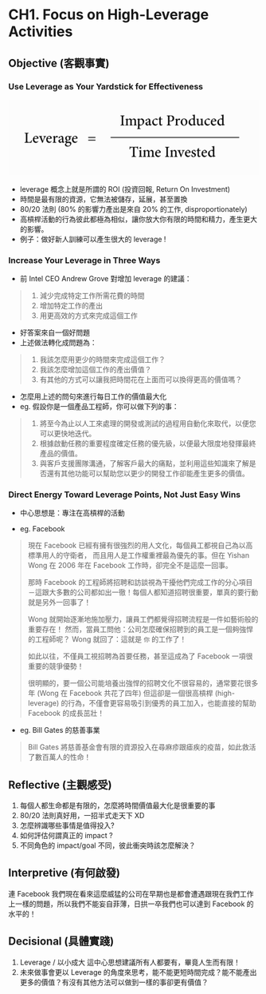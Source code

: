 # CH1. Focus on High-Leverage Activities

## Objective (客觀事實)
 
### Use Leverage as Your Yardstick for Effectiveness

![Leverage](https://github.com/adennis1984/BookClub/blob/master/TheEffectiveEngineer/CH1/Leverage.png?raw=true "Leverage")

* leverage 概念上就是所謂的 ROI (投資回報, Return On Investment)
* 時間是最有限的資源，它無法被儲存，延展，甚至置換
* 80/20 法則 (80% 的影響力產出是來自 20% 的工作, disproportionately)
* 高槓桿活動的行為彼此都極為相似，讓你放大你有限的時間和精力，產生更大的影響。       
* 例子：做好新人訓練可以產生很大的 leverage !

### Increase Your Leverage in Three Ways

* 前 Intel CEO Andrew Grove 對增加 leverage 的建議：
> 1. 減少完成特定工作所需花費的時間
> 2. 增加特定工作的產出
> 3. 用更高效的方式來完成這個工作

* 好答案來自一個好問題
* 上述做法轉化成問題為：

> 1. 我該怎麼用更少的時間來完成這個工作？
> 2. 我該怎麼增加這個工作的產出價值？
> 3. 有其他的方式可以讓我把時間花在上面而可以換得更高的價值嗎？
 
* 怎麼用上述的問句來進行每日工作的價值最大化
* eg. 假設你是一個產品工程師，你可以做下列的事：

> 1. 將至今為止以人工來處理的開發或測試的過程用自動化來取代，以便您可以更快地迭代。
> 2. 根據啟動任務的重要程度確定任務的優先級，以便最大限度地發揮最終產品的價值。
> 3. 與客戶支援團隊溝通，了解客戶最大的痛點，並利用這些知識來了解是否還有其他功能可以幫助您以更少的開發工作卻能產生更多的價值。

### Direct Energy Toward Leverage Points, Not Just Easy Wins

* 中心思想是：專注在高槓桿的活動

* eg. Facebook
> 現在 Facebook 已經有擁有很強烈的用人文化，每個員工都視自己為以高標準用人的守衛者，
> 而且用人是工作權重裡最為優先的事。但在 Yishan Wong 在 2006 年在 Facebook 工作時，卻完全不是這麼一回事。
>
> 那時 Facebook 的工程師將招聘和訪談視為干擾他們完成工作的分心項目
> －這跟大多數的公司都如出一徹！每個人都知道招聘很重要，單真的要行動就是另外一回事了！
>
> Wong 就開始逐漸地施加壓力，讓員工們都覺得招聘流程是一件如藝術般的重要存在！
> 然而，當員工問他：公司怎麼確保招聘到的員工是一個夠強悍的工程師呢？
> Wong 就回了：這就是 `你` 的工作了！
> 
> 如此以往，不僅員工視招聘為首要任務，甚至這成為了 Facebook 一項很重要的競爭優勢！
>
> 很明顯的，要一個公司能培養出強悍的招聘文化不很容易的，通常要花很多年 (Wong 在 Facebook 共花了四年) 但這卻是一個很高槓桿 (high-leverage) 的行為，不僅會更容易吸引到優秀的員工加入，也能直接的幫助 Facebook 的成長茁壯！

* eg. Bill Gates 的慈善事業
> Bill Gates 將慈善基金會有限的資源投入在尋麻疹跟瘧疾的疫苗，如此救活了數百萬人的性命！

## Reflective (主觀感受) 
1. 每個人都生命都是有限的，怎麼將時間價值最大化是很重要的事
2. 80/20 法則真好用，一招半式走天下 XD
3. 怎麼辨識哪些事情是值得投入?
4. 如何評估何謂真正的 impact ?
5. 不同角色的 impact/goal 不同，彼此衝突時該怎麼解決？

## Interpretive (有何啟發)
連 Facebook 我們現在看來這麼威猛的公司在早期也是都會遭遇跟現在我們工作上一樣的問題，所以我們不能妄自菲薄，日拱一卒我們也可以達到 Facebook 的水平的！
 
## Decisional (具體實踐)
1. Leverage / 以小成大 這中心思想建議所有人都要有，畢竟人生而有限！
2. 未來做事會更以 Leverage 的角度來思考，能不能更短時間完成？能不能產出更多的價值？有沒有其他方法可以做到一樣的事卻更有價值？


